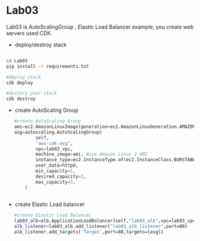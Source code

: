 # Lab03
 Lab03 is AutoScalingGroup , Elastic Load Balancer example, you create web servers used CDK.

 * deploy/destroy stack
  
  ```bash
  
  cd Lab03
  pip install -r requirements.txt
  
  #deploy stack 
  cdk deploy 
  
  #destory your stack 
  cdk destroy   
  
  ```
 
 * create  AutoScaling Group
 
 ```python
    #create AutoScaling Group
    ami=ec2.AmazonLinuxImage(generation=ec2.AmazonLinuxGeneration.AMAZON_LINUX_2) #get AMAZON Linux 2 AMI
    asg=autoscaling.AutoScalingGroup(
            self,
            "aws-cdk-asg",
            vpc=lab03_vpc,
            machine_image=ami, #use Amazon Linux 2 AMI 
            instance_type=ec2.InstanceType.of(ec2.InstanceClass.BURSTABLE2, ec2.InstanceSize.MICRO),
            user_data=httpd,
            min_capacity=1,
            desired_capacity=2,
            max_capacity=3,
        )
        
  ```
 
 * create Elastic Load balancer
 
 ```bash
    #create Elastic Load Balancer
    lab03_alb=elb.ApplicationLoadBalancer(self,"lab03_alb",vpc=lab03_vpc,internet_facing=True)
    alb_listener=lab03_alb.add_listener("lab03_alb_listener",port=80)
    alb_listener.add_targets('Target',port=80,targets=[asg])
 
 ```
 